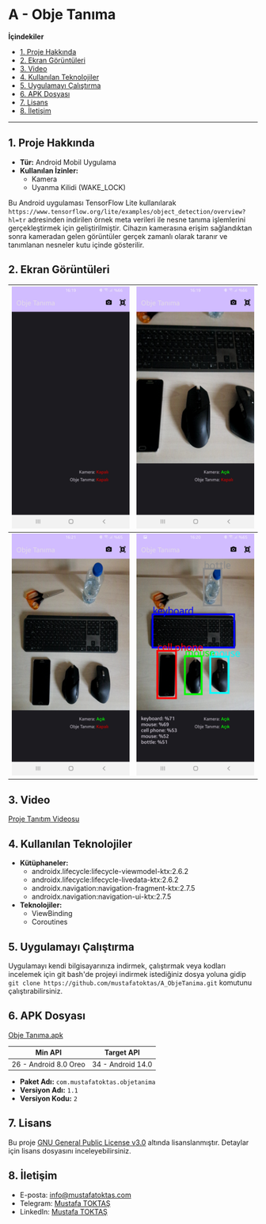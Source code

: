 # A - Obje Tanıma

**İçindekiler**

  - [1. Proje Hakkında](#1-proje-hakkında)
  - [2. Ekran Görüntüleri](#2-ekran-görüntüleri)
  - [3. Video](#3-video)
  - [4. Kullanılan Teknolojiler](#4-kullanılan-teknolojiler)
  - [5. Uygulamayı Çalıştırma](#5-uygulamayı-çalıştırma)
  - [6. APK Dosyası](#6-apk-dosyası)
  - [7. Lisans](#7-lisans)
  - [8. İletişim](#8-i̇letişim)

---


## 1. Proje Hakkında

  - **Tür:** Android Mobil Uygulama
  - **Kullanılan İzinler:** 
    - Kamera
    - Uyanma Kilidi (WAKE_LOCK)

Bu Android uygulaması TensorFlow Lite kullanılarak `https://www.tensorflow.org/lite/examples/object_detection/overview?hl=tr` adresinden indirilen örnek meta verileri ile nesne tanıma işlemlerini gerçekleştirmek için geliştirilmiştir. Cihazın kamerasına erişim sağlandıktan sonra kameradan gelen görüntüler gerçek zamanlı olarak taranır ve tanımlanan nesneler kutu içinde gösterilir.


## 2. Ekran Görüntüleri

|  ![Ekran Görüntüsü 1](./README%20RESOURCES/Ekran%20Görüntüsü%201.jpg) | ![Ekran Görüntüsü 2](./README%20RESOURCES/Ekran%20Görüntüsü%202.jpg) |
|                        -------------                                  |                       -------------                                  |
|  ![Ekran Görüntüsü 3](./README%20RESOURCES/Ekran%20Görüntüsü%203.jpg) | ![Ekran Görüntüsü 4](./README%20RESOURCES/Ekran%20Görüntüsü%204.jpg) |                                                                   |


## 3. Video

[Proje Tanıtım Videosu](https://youtu.be/RpdR251bvqw)

## 4. Kullanılan Teknolojiler

- **Kütüphaneler:**
  - androidx.lifecycle:lifecycle-viewmodel-ktx:2.6.2
  - androidx.lifecycle:lifecycle-livedata-ktx:2.6.2
  - androidx.navigation:navigation-fragment-ktx:2.7.5
  - androidx.navigation:navigation-ui-ktx:2.7.5
- **Teknolojiler:**
  - ViewBinding
  - Coroutines


## 5. Uygulamayı Çalıştırma

Uygulamayı kendi bilgisayarınıza indirmek, çalıştırmak veya kodları incelemek için git bash'de projeyi indirmek istediğiniz dosya yoluna gidip `git clone https://github.com/mustafatoktas/A_ObjeTanima.git` komutunu çalıştırabilirsiniz.


## 6. APK Dosyası

[Obje Tanıma.apk](./README%20RESOURCES/Obje%20Tanıma.apk)

|  Min API | Target API |
| ------------- | ------------- |
|  26 - Android 8.0 Oreo | 34 - Android 14.0 |
- **Paket Adı:** `com.mustafatoktas.objetanima`
- **Versiyon Adı:** `1.1`
- **Versiyon Kodu:** `2`


## 7. Lisans

Bu proje [GNU General Public License v3.0](LICENSE) altında lisanslanmıştır. Detaylar için lisans dosyasını inceleyebilirsiniz.


## 8. İletişim

- E-posta: [info@mustafatoktas.com](mailto:info@mustafatoktas.com)
- Telegram: [Mustafa TOKTAŞ](https://t.me/mustafatoktas00)
- LinkedIn: [Mustafa TOKTAŞ](https://www.linkedin.com/in/mustafatoktas/)
